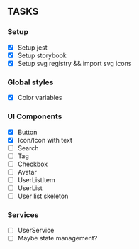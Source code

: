 ## TASKS
### Setup
 - [x] Setup jest
 - [x] Setup storybook
 - [x] Setup svg registry && import svg icons
### Global styles
 - [x] Color variables
### UI Components
 - [x] Button
 - [x] Icon/Icon with text
 - [ ] Search
 - [ ] Tag
 - [ ] Checkbox
 - [ ] Avatar
 - [ ] UserListItem
 - [ ] UserList
 - [ ] User list skeleton
### Services
 - [ ] UserService
 - [ ] Maybe state management?
